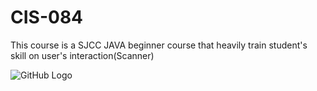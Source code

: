 # CIS-084
This course is a SJCC JAVA beginner course that heavily train student's skill on user's interaction(Scanner)

![GitHub Logo](/Desktop/op.png)
